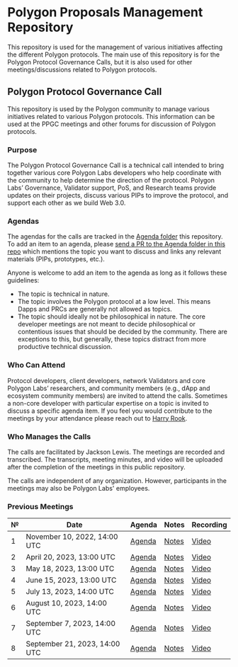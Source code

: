 # Polygon Proposals Management Repository 

This repository is used for the management of various initiatives affecting the different Polygon protocols. The main use of this repository is for the Polygon Protocol Governance Calls, but it is also used for other meetings/discussions related to Polygon protocols.

## Polygon Protocol Governance Call 

This repository is used by the Polygon community to manage various initiatives related to various Polygon protocols. This information can be used at the PPGC meetings and other forums for discussion of Polygon protocols.

### Purpose

The Polygon Protocol Governance Call is a technical call intended to bring together various core Polygon Labs developers who help coordinate with the community to  help determine the direction of the protocol. Polygon Labs’ Governance, Validator support, PoS, and Research teams provide updates on their projects, discuss various PIPs to improve the protocol, and support each other as we build Web 3.0.

### Agendas

The agendas for the calls are tracked in the [Agenda folder](https://github.com/maticnetwork/Polygon-Improvement-Proposals/tree/main/Project%20Management/Agenda) this repository. To add an item to an agenda, please [send a PR to the Agenda folder in this repo](https://github.com/maticnetwork/Polygon-Improvement-Proposals/tree/main/Project%20Management/Agenda) which mentions the topic you want to discuss and links any relevant materials (PIPs, prototypes, etc.). 

Anyone is welcome to add an item to the agenda as long as it follows these guidelines:

- The topic is technical in nature.
- The topic involves the Polygon protocol at a low level. This means Dapps and PRCs are generally not allowed as topics.
- The topic should ideally not be philosophical in nature. The core developer meetings are not meant to decide philosophical or contentious issues that should be decided by the community. There are exceptions to this, but generally, these topics distract from more productive technical discussion.

### Who Can Attend

Protocol developers, client developers, network Validators and core Polygon Labs’ researchers, and community members (e.g., dApp and ecosystem community members) are invited to attend the calls. Sometimes a non-core developer with particular expertise on a topic is invited to discuss a specific agenda item. If you feel you would contribute to the meetings by your attendance please reach out to [Harry Rook](mailto:hrook@polygon.technology).

### Who Manages the Calls

The calls are facilitated by Jackson Lewis. The meetings are recorded and transcribed. The transcripts, meeting minutes, and video will be uploaded after the completion of the meetings in this public repository.

The calls are independent of any organization. However, participants in the meetings may also be Polygon Labs' employees.


### Previous Meetings

| №   | Date                                 | Agenda                                              | Notes                                                                                                                                                                    | Recording                                                                          |
| --- | ------------------------------------ | --------------------------------------------------- | ------------------------------------------------------------------------------------------------------------------------------------------------------------------------ | ---------------------------------------------------------------------------------- |
| 1 | November 10, 2022, 14:00 UTC         | [Agenda](https://github.com/maticnetwork/Polygon-Improvement-Proposals/tree/main/Project%20Management/Agenda) | [Notes]() | [Video](https://www.youtube.com/watch?v=CuYIL7uJomQ)|_
| 2 | April 20, 2023, 13:00 UTC         | [Agenda](https://github.com/maticnetwork/Polygon-Improvement-Proposals/blob/main/Project%20Management/Agenda/April_20th_2023.md) | [Notes](https://github.com/maticnetwork/Polygon-Improvement-Proposals/blob/main/Project%20Management/Polygon%20Protocol%20Governance%20Calls/April_20_2023.md) | [Video](https://www.youtube.com/watch?v=XbwFRZOORhY&list=PLslsfan1R_z3QPf8-UrcNhCKY8XaTHZE6&index=2)|_
| 3 | May 18, 2023, 13:00 UTC         | [Agenda](https://github.com/maticnetwork/Polygon-Improvement-Proposals/blob/main/Project%20Management/Agenda/May_18th_2023.md) | [Notes](https://github.com/maticnetwork/Polygon-Improvement-Proposals/blob/main/Project%20Management/Polygon%20Protocol%20Governance%20Calls/May_18_2023.md) | [Video](https://www.youtube.com/watch?v=7SRrP3FhMs0) |_
| 4 | June 15, 2023, 13:00 UTC         | [Agenda](https://github.com/maticnetwork/Polygon-Improvement-Proposals/blob/main/Project%20Management/Agenda/June_15th_2023.md) | [Notes](https://github.com/maticnetwork/Polygon-Improvement-Proposals/blob/main/Project%20Management/Polygon%20Protocol%20Governance%20Calls/June_15_2023.md) | [Video](https://www.youtube.com/watch?v=DvL7-81IHbE&ab_channel=PolygonLabs) |_
| 5 | July 13, 2023, 14:00 UTC         | [Agenda](https://github.com/maticnetwork/Polygon-Improvement-Proposals/blob/main/Project%20Management/Agenda/July_13th_2023.md) | [Notes](https://github.com/maticnetwork/Polygon-Improvement-Proposals/blob/main/Project%20Management/Polygon%20Protocol%20Governance%20Calls/July_13_2023.md) | [Video](https://www.youtube.com/watch?v=bUYwUundHwA&ab_channel=PolygonLabs)|_
| 6 | August 10, 2023, 14:00 UTC         | [Agenda](https://github.com/maticnetwork/Polygon-Improvement-Proposals/blob/main/Project%20Management/Agenda/August_10th_2023.md) | [Notes](https://github.com/maticnetwork/Polygon-Improvement-Proposals/blob/main/Project%20Management/Polygon%20Protocol%20Governance%20Calls/August_10_2023.md) | [Video](https://www.youtube.com/watch?v=m-gGnEa6qSE)|_
| 7 | September 7, 2023, 14:00 UTC         | [Agenda](https://github.com/maticnetwork/Polygon-Improvement-Proposals/blob/main/Project%20Management/Agenda/September_7th_2023.md) | [Notes](https://github.com/maticnetwork/Polygon-Improvement-Proposals/blob/main/Project%20Management/Polygon%20Protocol%20Governance%20Calls/September_7th_2023.md) | [Video](https://www.youtube.com/watch?v=WhFHaMdgzbE)|_
| 8 | September 21, 2023, 14:00 UTC         | [Agenda](https://github.com/maticnetwork/Polygon-Improvement-Proposals/blob/main/Project%20Management/Agenda/PPGC-08.md)| [Notes](https://github.com/maticnetwork/Polygon-Improvement-Proposals/blob/main/Project%20Management/Polygon%20Protocol%20Governance%20Calls/PPGC%208%20Transcript.md)| [Video](https://www.youtube.com/watch?v=X_CTCc5SN9U)|_
